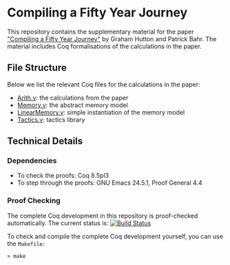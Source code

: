 # Compiling a Fifty Year Journey

This repository contains the supplementary material for the paper
["Compiling a Fifty Year Journey"](docs/paper.pdf)
by Graham Hutton and Patrick Bahr.  The material includes Coq
formalisations of the calculations in the paper.


## File Structure


Below we list the relevant Coq files for the calculations in the
paper:

 - [Arith.v](Arith.v): the calculations from the paper
 - [Memory.v](Memory.v): the abstract memory model
 - [LinearMemory.v](LinearMemory.v): simple instantiation of the memory model
 - [Tactics.v](Tactics.v): tactics library
 
## Technical Details

### Dependencies

- To check the proofs: Coq 8.5pl3
- To step through the proofs: GNU Emacs 24.5.1, Proof General 4.4

### Proof Checking

The complete Coq development in this repository is proof-checked
automatically. The current status is:
[![Build Status](https://travis-ci.org/pa-ba/McCarthy-Painter.svg?branch=master)](https://travis-ci.org/pa-ba/McCarthy-Painter)

To check and compile the complete Coq development yourself, you can
use the `Makefile`:

```shell
> make
